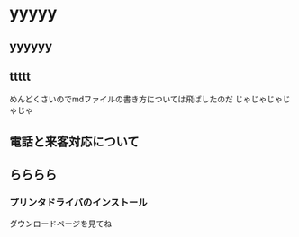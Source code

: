 # yyyyy
## yyyyyy
## ttttt

めんどくさいのでmdファイルの書き方については飛ばしたのだ
じゃじゃじゃじゃじゃ

## 電話と来客対応について
## らららら

### プリンタドライバのインストール
ダウンロードページを見てね
